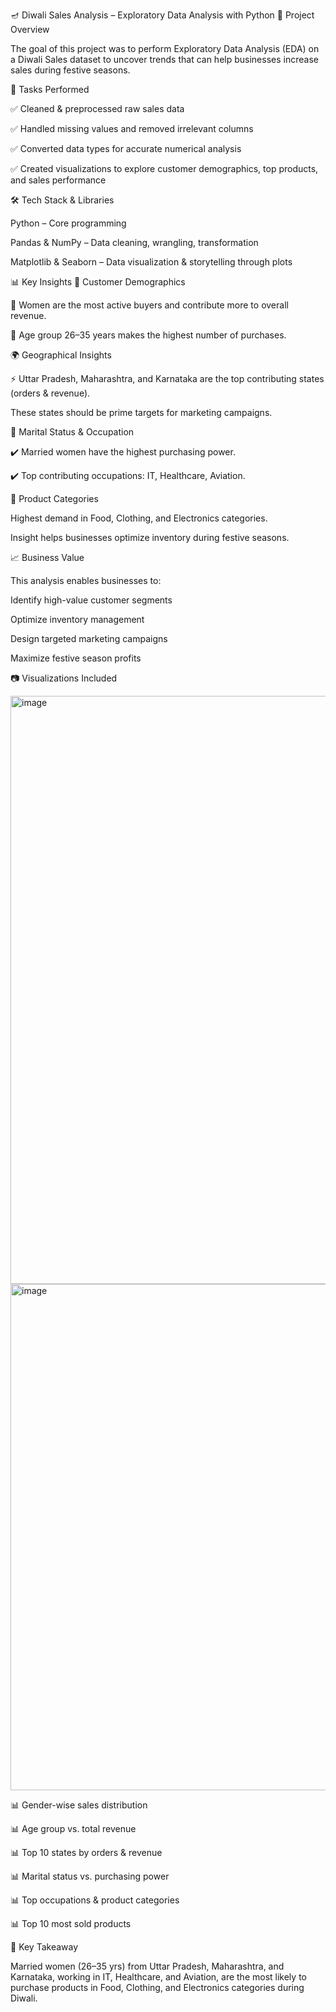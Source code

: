 🪔 Diwali Sales Analysis – Exploratory Data Analysis with Python
🔎 Project Overview

The goal of this project was to perform Exploratory Data Analysis (EDA) on a Diwali Sales dataset to uncover trends that can help businesses increase sales during festive seasons.

📌 Tasks Performed

✅ Cleaned & preprocessed raw sales data

✅ Handled missing values and removed irrelevant columns

✅ Converted data types for accurate numerical analysis

✅ Created visualizations to explore customer demographics, top products, and sales performance

🛠 Tech Stack & Libraries

Python – Core programming

Pandas & NumPy – Data cleaning, wrangling, transformation

Matplotlib & Seaborn – Data visualization & storytelling through plots

📊 Key Insights
👥 Customer Demographics

💠 Women are the most active buyers and contribute more to overall revenue.

💠 Age group 26–35 years makes the highest number of purchases.

🌍 Geographical Insights

⚡ Uttar Pradesh, Maharashtra, and Karnataka are the top contributing states (orders & revenue).

These states should be prime targets for marketing campaigns.

💍 Marital Status & Occupation

✔️ Married women have the highest purchasing power.

✔️ Top contributing occupations: IT, Healthcare, Aviation.

🛒 Product Categories

Highest demand in Food, Clothing, and Electronics categories.

Insight helps businesses optimize inventory during festive seasons.

📈 Business Value

This analysis enables businesses to:

Identify high-value customer segments

Optimize inventory management

Design targeted marketing campaigns

Maximize festive season profits

📷 Visualizations Included

<img width="907" height="941" alt="image" src="https://github.com/user-attachments/assets/4dfdc968-2b42-4a02-9030-40f94e3aa22e" />

<img width="912" height="810" alt="image" src="https://github.com/user-attachments/assets/4b5770eb-395b-4eb9-84a9-a2f1ba92959a" />



📊 Gender-wise sales distribution

📊 Age group vs. total revenue

📊 Top 10 states by orders & revenue

📊 Marital status vs. purchasing power

📊 Top occupations & product categories

📊 Top 10 most sold products

🌟 Key Takeaway

Married women (26–35 yrs) from Uttar Pradesh, Maharashtra, and Karnataka, working in IT, Healthcare, and Aviation, are the most likely to purchase products in Food, Clothing, and Electronics categories during Diwali.

